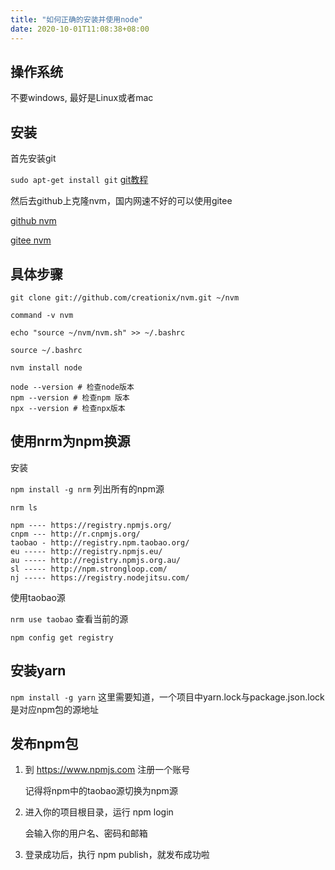 ```yaml
---
title: "如何正确的安装并使用node"
date: 2020-10-01T11:08:38+08:00
---
```


## 操作系统

不要windows, 最好是Linux或者mac

## 安装

首先安装git

 `sudo apt-get install git`
[git教程](https://juejin.im/post/6844903891067224078)

然后去github上克隆nvm，国内网速不好的可以使用gitee

[github nvm](https://github.com/nvm-sh/nvm)

[gitee nvm](https://gitee.com/mirrors/nvm)

## 具体步骤

``` shell
git clone git://github.com/creationix/nvm.git ~/nvm

command -v nvm

echo "source ~/nvm/nvm.sh" >> ~/.bashrc

source ~/.bashrc

nvm install node

node --version # 检查node版本
npm --version # 检查npm 版本
npx --version # 检查npx版本
```

## 使用nrm为npm换源

安装

 `npm install -g nrm`
列出所有的npm源

``` shell
nrm ls

npm ---- https://registry.npmjs.org/
cnpm --- http://r.cnpmjs.org/
taobao - http://registry.npm.taobao.org/
eu ----- http://registry.npmjs.eu/
au ----- http://registry.npmjs.org.au/
sl ----- http://npm.strongloop.com/
nj ----- https://registry.nodejitsu.com/

```

使用taobao源

 `nrm use taobao`
查看当前的源

 `npm config get registry`

## 安装yarn

 `npm install -g yarn`
这里需要知道，一个项目中yarn.lock与package.json.lock是对应npm包的源地址

## 发布npm包

1. 到 https://www.npmjs.com 注册一个账号

    记得将npm中的taobao源切换为npm源

2. 进入你的项目根目录，运行 npm login

    会输入你的用户名、密码和邮箱

3. 登录成功后，执行 npm publish，就发布成功啦
